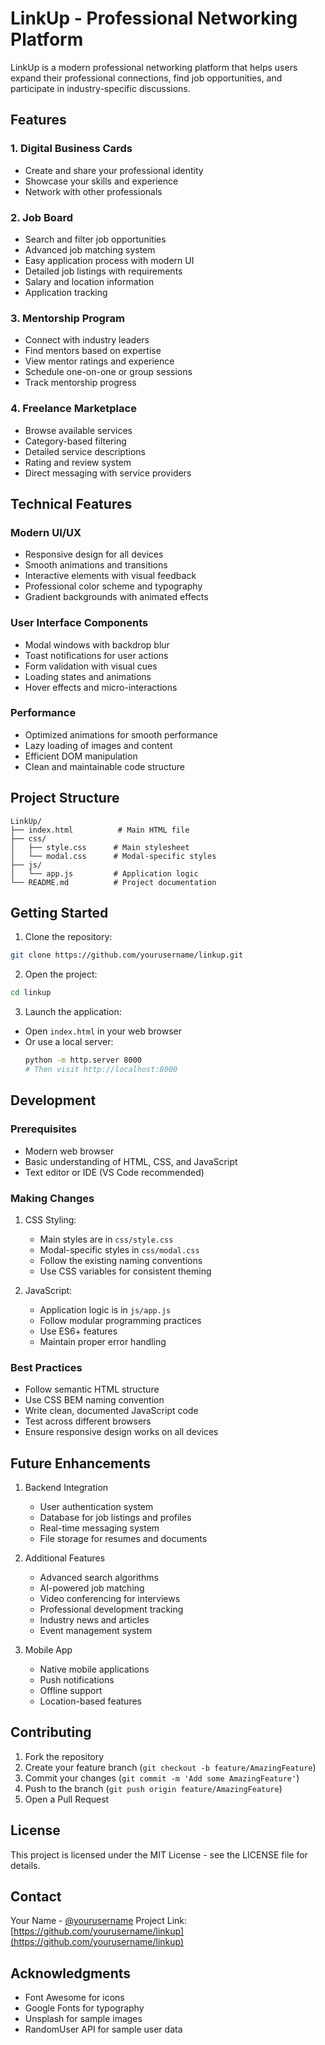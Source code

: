 # LinkUp - Professional Networking Platform

LinkUp is a modern professional networking platform that helps users expand their professional connections, find job opportunities, and participate in industry-specific discussions.

## Features

### 1. Digital Business Cards
- Create and share your professional identity
- Showcase your skills and experience
- Network with other professionals

### 2. Job Board
- Search and filter job opportunities
- Advanced job matching system
- Easy application process with modern UI
- Detailed job listings with requirements
- Salary and location information
- Application tracking

### 3. Mentorship Program
- Connect with industry leaders
- Find mentors based on expertise
- View mentor ratings and experience
- Schedule one-on-one or group sessions
- Track mentorship progress

### 4. Freelance Marketplace
- Browse available services
- Category-based filtering
- Detailed service descriptions
- Rating and review system
- Direct messaging with service providers

## Technical Features

### Modern UI/UX
- Responsive design for all devices
- Smooth animations and transitions
- Interactive elements with visual feedback
- Professional color scheme and typography
- Gradient backgrounds with animated effects

### User Interface Components
- Modal windows with backdrop blur
- Toast notifications for user actions
- Form validation with visual cues
- Loading states and animations
- Hover effects and micro-interactions

### Performance
- Optimized animations for smooth performance
- Lazy loading of images and content
- Efficient DOM manipulation
- Clean and maintainable code structure

## Project Structure

```
LinkUp/
├── index.html          # Main HTML file
├── css/
│   ├── style.css      # Main stylesheet
│   └── modal.css      # Modal-specific styles
├── js/
│   └── app.js         # Application logic
└── README.md          # Project documentation
```

## Getting Started

1. Clone the repository:
```bash
git clone https://github.com/yourusername/linkup.git
```

2. Open the project:
```bash
cd linkup
```

3. Launch the application:
- Open `index.html` in your web browser
- Or use a local server:
  ```bash
  python -m http.server 8000
  # Then visit http://localhost:8000
  ```

## Development

### Prerequisites
- Modern web browser
- Basic understanding of HTML, CSS, and JavaScript
- Text editor or IDE (VS Code recommended)

### Making Changes
1. CSS Styling:
   - Main styles are in `css/style.css`
   - Modal-specific styles in `css/modal.css`
   - Follow the existing naming conventions
   - Use CSS variables for consistent theming

2. JavaScript:
   - Application logic is in `js/app.js`
   - Follow modular programming practices
   - Use ES6+ features
   - Maintain proper error handling

### Best Practices
- Follow semantic HTML structure
- Use CSS BEM naming convention
- Write clean, documented JavaScript code
- Test across different browsers
- Ensure responsive design works on all devices

## Future Enhancements

1. Backend Integration
   - User authentication system
   - Database for job listings and profiles
   - Real-time messaging system
   - File storage for resumes and documents

2. Additional Features
   - Advanced search algorithms
   - AI-powered job matching
   - Video conferencing for interviews
   - Professional development tracking
   - Industry news and articles
   - Event management system

3. Mobile App
   - Native mobile applications
   - Push notifications
   - Offline support
   - Location-based features

## Contributing

1. Fork the repository
2. Create your feature branch (`git checkout -b feature/AmazingFeature`)
3. Commit your changes (`git commit -m 'Add some AmazingFeature'`)
4. Push to the branch (`git push origin feature/AmazingFeature`)
5. Open a Pull Request

## License

This project is licensed under the MIT License - see the LICENSE file for details.

## Contact

Your Name - [@yourusername](https://twitter.com/yourusername)
Project Link: [https://github.com/yourusername/linkup](https://github.com/yourusername/linkup)

## Acknowledgments

- Font Awesome for icons
- Google Fonts for typography
- Unsplash for sample images
- RandomUser API for sample user data